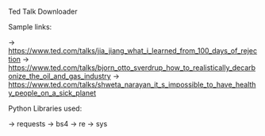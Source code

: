 Ted Talk Downloader

Sample links:

-> https://www.ted.com/talks/jia_jiang_what_i_learned_from_100_days_of_rejection
-> https://www.ted.com/talks/bjorn_otto_sverdrup_how_to_realistically_decarbonize_the_oil_and_gas_industry
-> https://www.ted.com/talks/shweta_narayan_it_s_impossible_to_have_healthy_people_on_a_sick_planet

Python Libraries used:

-> requests
-> bs4
-> re
-> sys
